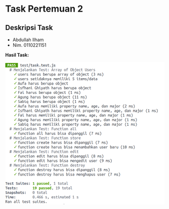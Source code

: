 # Task Pertemuan 2

## Deskripsi Task

- Abdullah Ilham
- Nim. 0110221151

**Hasil Task:**

![Install Task](img/test-success.png)

